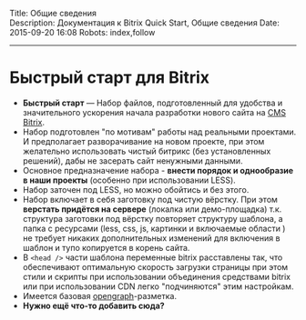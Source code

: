 Title: Общие сведения  
Description: Документация к Bitrix Quick Start, Общие сведения
Date: 2015-09-20 16:08 
Robots: index,follow

----

# Быстрый старт для Bitrix

- **Быстрый старт** — Набор файлов, подготовленный для удобства и значительного ускорения начала разработки нового сайта на [CMS Bitrix](http://www.1c-bitrix.ru/). 
- Набор подготовлен "по мотивам" работы над реальными проектами. И предполагает разворачивание на новом проекте, при этом желательно использовать чистый битрикс (без установленных решений), дабы не засерать сайт ненужными данными.
- Основное предназначение набора - **внести порядок и однообразие в наши проекты** (особенно при использовании LESS).
- Набор заточен под LESS, но можно обойтись и без этого.
- Набор включает в себя заготовку под чистую вёрстку. При этом **верстать придётся на сервере** (локалка или демо-площадка) т.к. структура заготовки под вёрстку повторяет структуру шаблона, а папка с ресурсами (less, css, js, картинки и включаемые области ) не требует никаких дополнительных изменений для включения в шаблон и тупо копируется в корень сайта.
- В `<head />` части шаблона переменные bitrix расставлены так, что обеспечивают оптимальную скорость загрузки страницы при этом стили и скрипты при использовании объединения средствами bitrix или при использовании CDN легко "подчиняются" этим настройкам.
- Имеется базовая [opengraph](http://ogp.me/)-разметка.
- **Нужно ещё что-то добавить сюда?**
